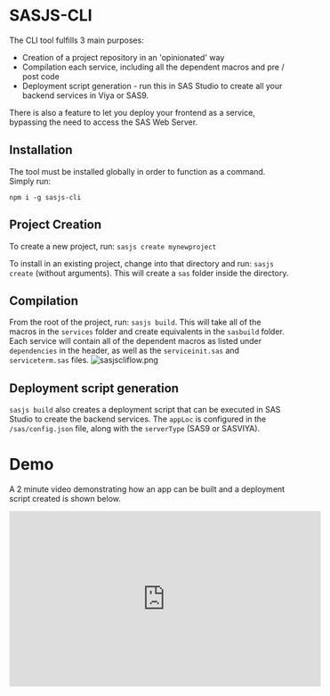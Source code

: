 # SASJS-CLI

The CLI tool fulfills 3 main purposes:

* Creation of a project repository in an 'opinionated' way
* Compilation each service, including all the dependent macros and pre / post code
* Deployment script generation - run this in SAS Studio to create all your backend services in Viya or SAS9.

There is also a feature to let you deploy your frontend as a service, bypassing the need to access the SAS Web Server.

## Installation
The tool must be installed globally in order to function as a command.  Simply run:

```
npm i -g sasjs-cli
```

## Project Creation
To create a new project, run:  `sasjs create mynewproject`

To install in an existing project, change into that directory and run: `sasjs create` (without arguments).  This will create a `sas` folder inside the directory.

## Compilation
From the root of the project, run:  `sasjs build`.  This will take all of the macros in the `services` folder and create equivalents in the `sasbuild` folder.  Each service will contain all of the dependent macros as listed under `dependencies` in the header, as well as the `serviceinit.sas` and `serviceterm.sas` files.
![sasjscliflow.png](/img/sasjscliflow.png)

## Deployment script generation
`sasjs build` also creates a deployment script that can be executed in SAS Studio to create the backend services.  The `appLoc` is configured in the `/sas/config.json` file, along with the `serverType` (SAS9 or SASVIYA).


# Demo
A 2 minute video demonstrating how an app can be built and a deployment script created is shown below.

<iframe width="560" height="315" src="https://www.youtube.com/embed/hUpBqExNec4" frameborder="0" allow="accelerometer; autoplay; encrypted-media; gyroscope; picture-in-picture" allowfullscreen></iframe>
